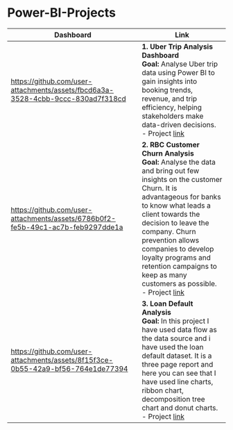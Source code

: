 # Power-BI-Projects
<table>
   <thead>
      <th>Dashboard</th>
      <th>Link</th>
   </thead>
   <tr>
<td width=60%>

https://github.com/user-attachments/assets/fbcd6a3a-3528-4cbb-9ccc-830ad7f318cd

</td>
     <td>
        <b>1. Uber Trip Analysis Dashboard</b><br>
        <b>Goal:</b> Analyse Uber trip data using Power BI to gain insights into booking trends, revenue, and trip efficiency, helping stakeholders make data-driven decisions.<br>
        - Project <a href="https://github.com/Sanjeev4318/Power-BI-Projects/tree/0047dd462069359b383d8aea30c14b06658c298d/Uber%20Trip%20Analysis"> link</a><br>
    </td>
   </tr>
   <tr>
<td width=60%>

https://github.com/user-attachments/assets/6786b0f2-fe5b-49c1-ac7b-feb9297dde1a

</td>
     <td>
        <b>2. RBC Customer Churn Analysis</b><br>
        <b>Goal:</b> Analyse the data and bring out few insights on the customer Churn.
It is advantageous for banks to know what leads a client towards the decision to leave the company.
Churn prevention allows companies to develop loyalty programs and retention campaigns to keep as many customers as possible.
<br>
        - Project <a href="https://github.com/Sanjeev4318/Power-BI-Projects/tree/cb8af69d88f07952c083da9f46039b1df2fc7e90/RBC%20Customer%20Churn%20Analysis"> link</a><br>
    </td>
   </tr>
   
<tr>
<td width=60%>


https://github.com/user-attachments/assets/8f15f3ce-0b55-42a9-bf56-764e1de77394


</td>
     <td>
        <b>3. Loan Default Analysis</b><br>
        <b>Goal:</b> In this project I have used data flow as the data source and i have used the loan default dataset. It is a three page report and here you can see that I have used line charts, ribbon chart, decomposition tree chart and donut charts.
<br>
        - Project <a href="https://github.com/Sanjeev4318/Power-BI-Projects/tree/main/Loan%20Default%20Analysis"> link</a><br>
  
    
</tr>
   
</table>
